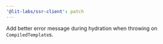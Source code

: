 ```yaml
---
'@lit-labs/ssr-client': patch
---
```


Add better error message during hydration when throwing on `CompiledTemplate`s.
